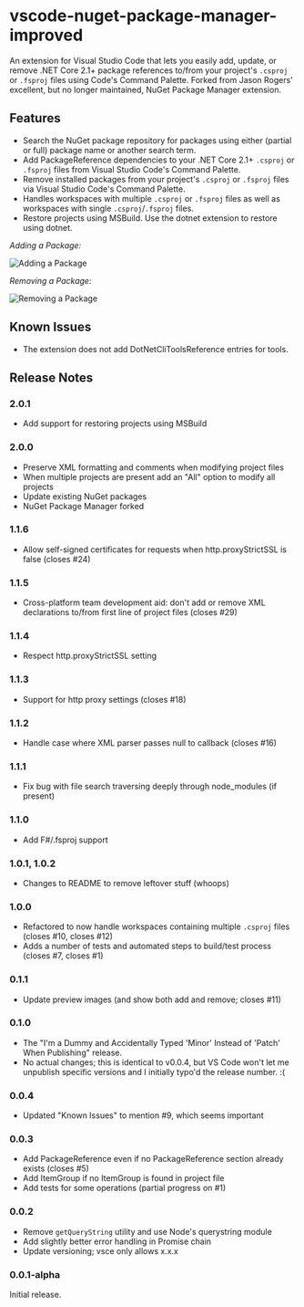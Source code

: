 # vscode-nuget-package-manager-improved

An extension for Visual Studio Code that lets you easily add, update, or remove
.NET Core 2.1+ package references to/from your project's `.csproj` or `.fsproj`
files using Code's Command Palette. Forked from Jason Rogers' excellent, but no
longer maintained, NuGet Package Manager extension.

## Features

- Search the NuGet package repository for packages using either (partial
or full) package name or another search term.
- Add PackageReference dependencies to your .NET Core 2.1+ `.csproj` or
`.fsproj` files from Visual Studio Code's Command Palette.
- Remove installed packages from your project's `.csproj` or `.fsproj` files via
Visual Studio Code's Command Palette.
- Handles workspaces with multiple `.csproj` or `.fsproj` files as well as
workspaces with single `.csproj`/`.fsproj` files.
- Restore projects using MSBuild. Use the dotnet extension to restore using dotnet.

*Adding a Package:*

![Adding a Package](https://github.com/maxbrister/vscode-nuget-package-manager/raw/main/images/add-package.gif)

*Removing a Package:*

![Removing a Package](https://github.com/maxbrister/vscode-nuget-package-manager/raw/main/images/remove-package.gif)

## Known Issues

- The extension does not add DotNetCliToolsReference entries for tools.

## Release Notes

### 2.0.1

- Add support for restoring projects using MSBuild

### 2.0.0

- Preserve XML formatting and comments when modifying project files
- When multiple projects are present add an "All" option to modify all projects
- Update existing NuGet packages
- NuGet Package Manager forked

### 1.1.6

- Allow self-signed certificates for requests when http.proxyStrictSSL is false (closes #24)

### 1.1.5

- Cross-platform team development aid: don't add or remove XML declarations to/from first line of project files (closes #29)

### 1.1.4

- Respect http.proxyStrictSSL setting

### 1.1.3

- Support for http proxy settings (closes #18)

### 1.1.2

- Handle case where XML parser passes null to callback (closes #16)

### 1.1.1

- Fix bug with file search traversing deeply through node_modules (if present)

### 1.1.0

- Add F#/.fsproj support

### 1.0.1, 1.0.2

- Changes to README to remove leftover stuff (whoops)

### 1.0.0

- Refactored to now handle workspaces containing multiple `.csproj` files 
(closes #10, closes #12)
- Adds a number of tests and automated steps to build/test process (closes #7,
closes #1)

### 0.1.1

- Update preview images (and show both add and remove; closes #11)

### 0.1.0

- The "I'm a Dummy and Accidentally Typed 'Minor' Instead of 'Patch' When Publishing"
release. 
- No actual changes; this is identical to v0.0.4, but VS Code won't let me unpublish
specific versions and I initially typo'd the release number. :(

### 0.0.4

- Updated "Known Issues" to mention #9, which seems important

### 0.0.3

- Add PackageReference even if no PackageReference section already exists (closes #5)
- Add ItemGroup if no ItemGroup is found in project file
- Add tests for some operations (partial progress on #1)

### 0.0.2

- Remove `getQueryString` utility and use Node's querystring module
- Add slightly better error handling in Promise chain
- Update versioning; vsce only allows x.x.x

### 0.0.1-alpha

Initial release.


